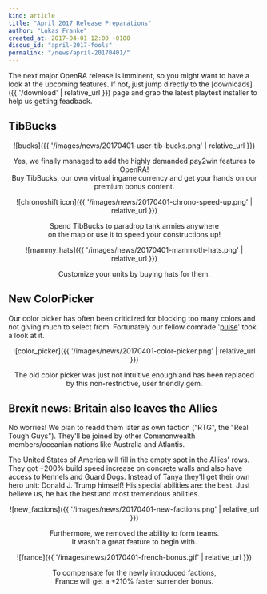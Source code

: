 ```yaml
---
kind: article
title: "April 2017 Release Preparations"
author: "Lukas Franke"
created_at: 2017-04-01 12:00 +0100
disqus_id: "april-2017-fools"
permalink: "/news/april-20170401/"
---
```


The next major OpenRA release is imminent, so you might want to have a look at the upcoming features. If not, just jump directly to the [downloads]({{ '/download' | relative_url }}) page and grab the latest playtest installer to help us getting feadback.

## TibBucks
<div style="text-align:center" markdown="1">
![bucks]({{ '/images/news/20170401-user-tib-bucks.png' | relative_url }})

Yes, we finally managed to add the highly demanded pay2win features to OpenRA!<br>
Buy TibBucks, our own virtual ingame currency and get your hands on our premium bonus content.

![chronoshift icon]({{ '/images/news/20170401-chrono-speed-up.png' | relative_url }})

Spend TibBucks to paradrop tank armies anywhere<br> on the map or use it to speed your constructions up!

![mammy_hats]({{ '/images/news/20170401-mammoth-hats.png' | relative_url }})

Customize your units by buying hats for them.

</div>

## New ColorPicker

Our color picker has often been criticized for blocking too many colors and not giving much to select from. Fortunately our fellow comrade '[pulse](https://forum.openra.net/viewtopic.php?p=294293#p294293)' took a look at it.

<div style="text-align:center" markdown="1">
![color_picker]({{ '/images/news/20170401-color-picker.png' | relative_url }})

The old color picker was just not intuitive enough and has been replaced<br> by this non-restrictive, user friendly gem.

</div>

## Brexit news: Britain also leaves the Allies

No worries! We plan to readd them later as own faction ("RTG", the "Real Tough Guys"). They'll be joined by other Commonwealth members/oceanian nations like Australia and Atlantis.

The United States of America will fill in the empty spot in the Allies' rows. They got +200% build speed increase on concrete walls and also have access to Kennels and Guard Dogs. Instead of Tanya they'll get their own hero unit: Donald J. Trump himself! His special abilities are: the best. Just believe us, he has the best and most tremendous abilities.

<div style="text-align:center" markdown="1">
![new_factions]({{ '/images/news/20170401-new-factions.png' | relative_url }})

Furthermore, we removed the ability to form teams.<br>It wasn't a great feature to begin with.

![france]({{ '/images/news/20170401-french-bonus.gif' | relative_url }})

To compensate for the newly introduced factions,<br>France will get a +210% faster surrender bonus.
</div>

